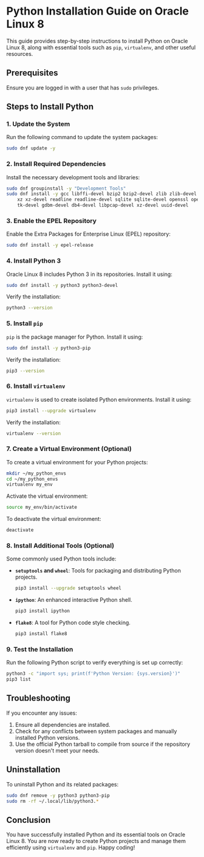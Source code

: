 # Python Installation Guide on Oracle Linux 8

This guide provides step-by-step instructions to install Python on Oracle Linux 8, along with essential tools such as `pip`, `virtualenv`, and other useful resources.

## Prerequisites

Ensure you are logged in with a user that has `sudo` privileges.

## Steps to Install Python

### 1. Update the System

Run the following command to update the system packages:
```bash
sudo dnf update -y
```

### 2. Install Required Dependencies

Install the necessary development tools and libraries:
```bash
sudo dnf groupinstall -y "Development Tools"
sudo dnf install -y gcc libffi-devel bzip2 bzip2-devel zlib zlib-devel \
    xz xz-devel readline readline-devel sqlite sqlite-devel openssl openssl-devel \
    tk-devel gdbm-devel db4-devel libpcap-devel xz-devel uuid-devel
```

### 3. Enable the EPEL Repository

Enable the Extra Packages for Enterprise Linux (EPEL) repository:
```bash
sudo dnf install -y epel-release
```

### 4. Install Python 3

Oracle Linux 8 includes Python 3 in its repositories. Install it using:
```bash
sudo dnf install -y python3 python3-devel
```

Verify the installation:
```bash
python3 --version
```

### 5. Install `pip`

`pip` is the package manager for Python. Install it using:
```bash
sudo dnf install -y python3-pip
```

Verify the installation:
```bash
pip3 --version
```

### 6. Install `virtualenv`

`virtualenv` is used to create isolated Python environments. Install it using:
```bash
pip3 install --upgrade virtualenv
```

Verify the installation:
```bash
virtualenv --version
```

### 7. Create a Virtual Environment (Optional)

To create a virtual environment for your Python projects:
```bash
mkdir ~/my_python_envs
cd ~/my_python_envs
virtualenv my_env
```

Activate the virtual environment:
```bash
source my_env/bin/activate
```

To deactivate the virtual environment:
```bash
deactivate
```

### 8. Install Additional Tools (Optional)

Some commonly used Python tools include:

- **`setuptools` and `wheel`**: Tools for packaging and distributing Python projects.
  ```bash
  pip3 install --upgrade setuptools wheel
  ```

- **`ipython`**: An enhanced interactive Python shell.
  ```bash
  pip3 install ipython
  ```

- **`flake8`**: A tool for Python code style checking.
  ```bash
  pip3 install flake8
  ```

### 9. Test the Installation

Run the following Python script to verify everything is set up correctly:

```bash
python3 -c "import sys; print(f'Python Version: {sys.version}')"
pip3 list
```

## Troubleshooting

If you encounter any issues:

1. Ensure all dependencies are installed.
2. Check for any conflicts between system packages and manually installed Python versions.
3. Use the official Python tarball to compile from source if the repository version doesn't meet your needs.

## Uninstallation

To uninstall Python and its related packages:
```bash
sudo dnf remove -y python3 python3-pip
sudo rm -rf ~/.local/lib/python3.*
```

## Conclusion

You have successfully installed Python and its essential tools on Oracle Linux 8. You are now ready to create Python projects and manage them efficiently using `virtualenv` and `pip`. Happy coding!
